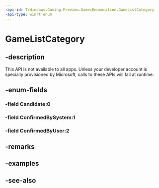 ```yaml
---
-api-id: T:Windows.Gaming.Preview.GamesEnumeration.GameListCategory
-api-type: winrt enum
---
```


<!-- Enumeration syntax
public enum Windows.Gaming.Preview.GamesEnumeration.GameListCategory : int
-->

# GameListCategory

## -description
This API is not available to all apps. Unless your developer account is specially provisioned by Microsoft, calls to these APIs will fail at runtime.

## -enum-fields
### -field Candidate:0

### -field ConfirmedBySystem:1

### -field ConfirmedByUser:2


## -remarks

## -examples

## -see-also

